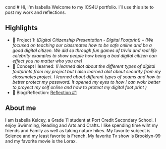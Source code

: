 cond # Hi, I'm Isabella
Welcome to my ICS4U portfolio. I’ll use this site to post my work and reflections.

## Highlights
- 🔧 Project 1: *(Digital Citizenship Presentation - Digital Footprint)* – *(We focused on teaching our classmates how to be safe online and be a good digital citizen. We did so through fun games of trivia and real life celebrity examples to show people how being a bad digital citizen can effect you no matter who you are)*
- 🧠 Concept I learned: *(I learned alot about the different types of digital footprints from my project but I also learned alot about security from my classmates project. I learned about different types of scams and how to better protect my password. It opened my eyes to how I can wokr better to proyect my self online and how to protect my digital foot print )*
- 📝 Blog/Reflection: [Reflection #1](./posts/first_reflection.md)

## About me
I am Isabella Kelcey, a Grade 11 student at Port Credit Secondary School. I enjoy Swimming, Reading and Arts and Crafts. I like spending time wiht my friends and Family as well as taking nature hikes. My favorite subject is Science and my least favorite is French. My favorite Tv show is Brooklyn-99 and my favorite movie is the Lorax. 


